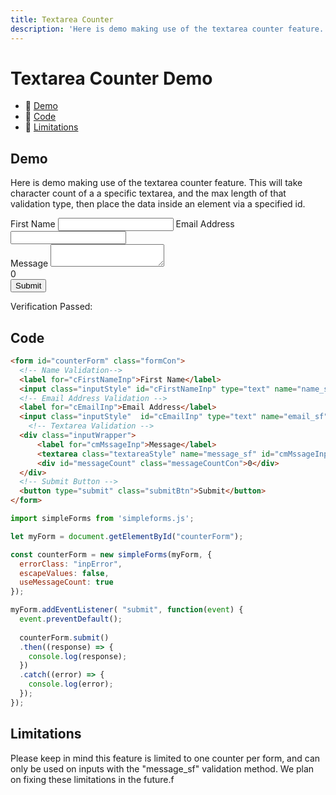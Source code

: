 ```yaml
---
title: Textarea Counter
description: 'Here is demo making use of the textarea counter feature. This will take character count of a a specific textarea, and the max length of that validation type, then place the data inside an element via a specified id.'
---
```


# Textarea Counter Demo

- 🔗 [Demo](#demo)
- 🔗 [Code](#code)
- 🔗 [Limitations](#limitations)

## Demo

Here is demo making use of the textarea counter feature. This will take character count of a a specific textarea, and the max length of that validation type, then place the data inside an element via a specified id.

<form id="counterForm" class="formCon">
  <!-- Name Validation--> 
  <label for="cFirstNameInp">First Name</label>
  <input class="inputStyle" id="cFirstNameInp" type="text" name="name_sf">
  <!-- Email Address Validation -->
  <label for="cEmailInp">Email Address</label>
  <input class="inputStyle"  id="cEmailInp" type="text" name="email_sf">
    <!-- Textarea Validation -->
  <div class="inputWrapper">
      <label for="cmMssageInp">Message</label>
      <textarea class="textareaStyle" name="message_sf" id="cmMssageInp"></textarea>
      <div id="messageCount" class="messageCountCon">0</div>
  </div>
  <!-- Submit Button -->
  <button type="submit" class="submitBtn">Submit</button>
</form>

<div id="cResultsCon" class="resultsContainer"> 
  <p class="verificationPassedP">Verification Passed: <span id="cVerificationPassed"></span></p>
  <div class="jsonCon">
    <p id="cResultsP"></p>
  </div>
</div>

## Code

<code-group>
  <code-block label="HTML" active>

  ```html
  <form id="counterForm" class="formCon">
    <!-- Name Validation--> 
    <label for="cFirstNameInp">First Name</label>
    <input class="inputStyle" id="cFirstNameInp" type="text" name="name_sf">
    <!-- Email Address Validation -->
    <label for="cEmailInp">Email Address</label>
    <input class="inputStyle"  id="cEmailInp" type="text" name="email_sf">
      <!-- Textarea Validation -->
    <div class="inputWrapper">
        <label for="cmMssageInp">Message</label>
        <textarea class="textareaStyle" name="message_sf" id="cmMssageInp"></textarea>
        <div id="messageCount" class="messageCountCon">0</div>
    </div>
    <!-- Submit Button -->
    <button type="submit" class="submitBtn">Submit</button>
  </form>
  ```
  </code-block>
  <code-block label="Javascript">

  ```javascript
  import simpleForms from 'simpleforms.js';

  let myForm = document.getElementById("counterForm");

  const counterForm = new simpleForms(myForm, {
    errorClass: "inpError",
    escapeValues: false,
    useMessageCount: true
  });

  myForm.addEventListener( "submit", function(event) {
    event.preventDefault();
    
    counterForm.submit()
    .then((response) => {
      console.log(response);
    })
    .catch((error) => {
      console.log(error);
    });
  });
  ```
  </code-block>
</code-group>

## Limitations

Please keep in mind this feature is limited to one counter per form, and can only be used on inputs with the "message_sf" validation method. We plan on fixing these limitations in the future.f
